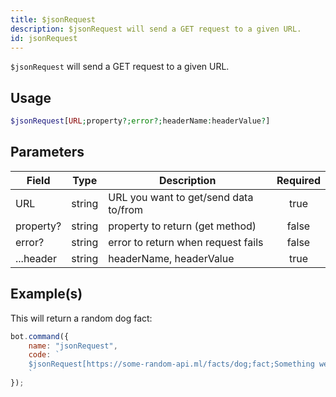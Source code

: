 ```yaml
---
title: $jsonRequest
description: $jsonRequest will send a GET request to a given URL.
id: jsonRequest
---
```


`$jsonRequest` will send a GET request to a given URL.

## Usage

```php
$jsonRequest[URL;property?;error?;headerName:headerValue?]
```

## Parameters

| Field     | Type   | Description                           | Required |
|-----------|--------|---------------------------------------|:--------:|
| URL       | string | URL you want to get/send data to/from |   true   |
| property? | string | property to return (get method)       |  false   |
| error?    | string | error to return when request fails    |  false   |
| ...header | string | headerName, headerValue               |   true   |

## Example(s)

This will return a random dog fact:

```javascript
bot.command({
    name: "jsonRequest",
    code: `
    $jsonRequest[https://some-random-api.ml/facts/dog;fact;Something went wrong.]
    `
});
```